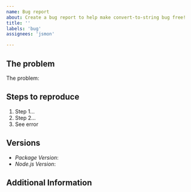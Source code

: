 ```yaml
---
name: Bug report
about: Create a bug report to help make convert-to-string bug free!
title: ''
labels: 'bug'
assignees: 'jsmon'

---
```


## The problem
<!--
Please include a short description of what is going wrong below:
-->
The problem: 

## Steps to reproduce
<!--
Please enter how to reproduce the error, step by step, below:
-->
1. Step 1...
2. Step 2...
3. See error

## Versions
<!--
Please enter the correct information
-->
* *Package Version*: 
* *Node.js Version*: 

## Additional Information
<!--
Have any more info? Add it here
-->
